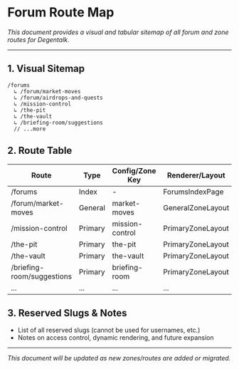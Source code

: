 # Forum Route Map

_This document provides a visual and tabular sitemap of all forum and zone routes for Degentalk._

---

## 1. Visual Sitemap

```
/forums
  ↳ /forum/market-moves
  ↳ /forum/airdrops-and-quests
  ↳ /mission-control
  ↳ /the-pit
  ↳ /the-vault
  ↳ /briefing-room/suggestions
  // ...more
```

## 2. Route Table

| Route                        | Type         | Config/Zone Key      | Renderer/Layout         | Renderer Example         | Access Control |
|------------------------------|-------------|---------------------|------------------------|-------------------------|---------------|
| /forums                      | Index       | -                   | ForumsIndexPage        | <ForumsIndexPage />     | all           |
| /forum/market-moves          | General     | market-moves        | GeneralZoneLayout      | <GeneralZoneLayout />   | all           |
| /mission-control             | Primary     | mission-control     | PrimaryZoneLayout      | <PrimaryZoneLayout />   | admin/mod     |
| /the-pit                     | Primary     | the-pit             | PrimaryZoneLayout      | <PrimaryZoneLayout />   | all           |
| /the-vault                   | Primary     | the-vault           | PrimaryZoneLayout      | <PrimaryZoneLayout />   | gated         |
| /briefing-room/suggestions   | Primary     | briefing-room       | PrimaryZoneLayout      | <PrimaryZoneLayout />   | mod/admin     |
| ...                          | ...         | ...                 | ...                    | ...                    | ...           |

## 3. Reserved Slugs & Notes
- List of all reserved slugs (cannot be used for usernames, etc.)
- Notes on access control, dynamic rendering, and future expansion

---

_This document will be updated as new zones/routes are added or migrated._ 